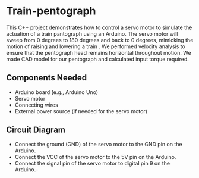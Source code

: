 # Train-pentograph
This C++ project demonstrates how to control a servo motor to simulate the actuation of a train pantograph using an Arduino. The servo motor will sweep from 0 degrees to 180 degrees and back to 0 degrees, mimicking the motion of raising and lowering a train . We performed velocity analysis to ensure that the pentograph head remains horizontal throughout motion. We made CAD model for our pentograph and calculated input torque required.

## Components Needed
- Arduino board (e.g., Arduino Uno)
- Servo motor
- Connecting wires
- External power source (if needed for the servo motor)

## Circuit Diagram
- Connect the ground (GND) of the servo motor to the GND pin on the Arduino.
- Connect the VCC of the servo motor to the 5V pin on the Arduino.
- Connect the signal pin of the servo motor to digital pin 9 on the Arduino.-
